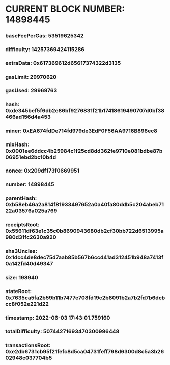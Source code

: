 # CURRENT BLOCK NUMBER: 14898445

### baseFeePerGas: 53519625342
### difficulty: 14257369424115286
### extraData: 0x617369612d65617374322d3135
### gasLimit: 29970620
### gasUsed: 29969763
### hash: 0xde345bef5f6db2e86bf9276831f21b17418619490707d0bf38466ad156d4a453
### miner: 0xEA674fdDe714fd979de3EdF0F56AA9716B898ec8
### mixHash: 0x0001ee6ddcc4b25984c1f25cd8dd362fe9710e081bdbe87b06951ebd2bc10b4d
### nonce: 0x209df173f0669951
### number: 14898445
### parentHash: 0xb58eb46a2a814f81933497652a0a40fa80ddb5c204abeb7122a03576a025a769
### receiptsRoot: 0x55611df63e1c35c0b8690943680db2cf30bb722d6513995a980d31fc2630a920
### sha3Uncles: 0x1dcc4de8dec75d7aab85b567b6ccd41ad312451b948a7413f0a142fd40d49347
### size: 198940
### stateRoot: 0x7635ca5fa2b59b11b7477e708fd19c2b8091b2a7b2fd7b6dcbcc8f052e221d22
### timestamp: 2022-06-03 17:43:01.759160
### totalDifficulty: 50744271693470300996448
### transactionsRoot: 0xe2db6731cb95f21fefc8d5ca04731feff798d6300d8c5a3b2602948c037704b5
